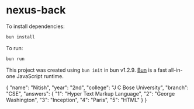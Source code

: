 # nexus-back

To install dependencies:

```bash
bun install
```

To run:

```bash
bun run 
```

This project was created using `bun init` in bun v1.2.9. [Bun](https://bun.sh) is a fast all-in-one JavaScript runtime.


{
  "name": "Nitish",
  "year": "2nd",
  "college": "J C Bose University",
  "branch": "CSE",
  "answers": {
    "1": "Hyper Text Markup Language",
    "2": "George Washington",
    "3": "Inception",
    "4": "Paris",
    "5": "HTML"
  }
}